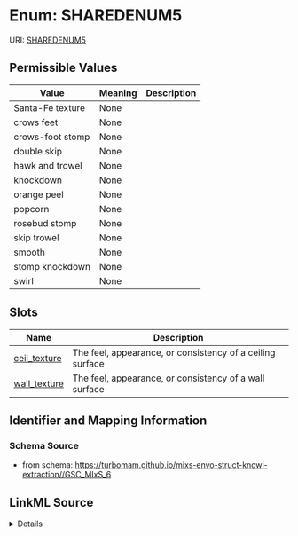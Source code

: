 # Enum: SHAREDENUM5



URI: [SHAREDENUM5](SHAREDENUM5)

## Permissible Values

| Value | Meaning | Description |
| --- | --- | --- |
| Santa-Fe texture | None |  |
| crows feet | None |  |
| crows-foot stomp | None |  |
| double skip | None |  |
| hawk and trowel | None |  |
| knockdown | None |  |
| orange peel | None |  |
| popcorn | None |  |
| rosebud stomp | None |  |
| skip trowel | None |  |
| smooth | None |  |
| stomp knockdown | None |  |
| swirl | None |  |




## Slots

| Name | Description |
| ---  | --- |
| [ceil_texture](ceil_texture.md) | The feel, appearance, or consistency of a ceiling surface |
| [wall_texture](wall_texture.md) | The feel, appearance, or consistency of a wall surface |






## Identifier and Mapping Information







### Schema Source


* from schema: https://turbomam.github.io/mixs-envo-struct-knowl-extraction//GSC_MIxS_6




## LinkML Source

<details>
```yaml
name: SHARED_ENUM_5
from_schema: https://turbomam.github.io/mixs-envo-struct-knowl-extraction//GSC_MIxS_6
rank: 1000
permissible_values:
  Santa-Fe texture:
    text: Santa-Fe texture
  crows feet:
    text: crows feet
  crows-foot stomp:
    text: crows-foot stomp
  double skip:
    text: double skip
  hawk and trowel:
    text: hawk and trowel
  knockdown:
    text: knockdown
  orange peel:
    text: orange peel
  popcorn:
    text: popcorn
  rosebud stomp:
    text: rosebud stomp
  skip trowel:
    text: skip trowel
  smooth:
    text: smooth
  stomp knockdown:
    text: stomp knockdown
  swirl:
    text: swirl

```
</details>
